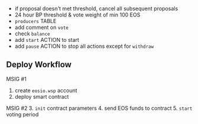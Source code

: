 - if proposal doesn't met threshold, cancel all subsequent proposals
- 24 hour BP threshold & vote weight of min 100 EOS
- `producers` TABLE
- add comment on `vote`
- check `balance`
- add `start` ACTION to start
- add `pause` ACTION to stop all actions except for `withdraw`

## Deploy Workflow

MSIG #1
1. create `eosio.wsp` account
2. deploy smart contract

MSIG #2
3. `init` contract parameters
4. send EOS funds to contract
5. `start` voting period
